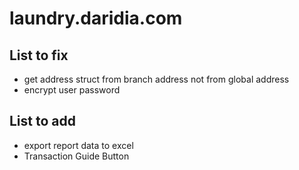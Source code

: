 # laundry.daridia.com

## List to fix
- get address struct from branch address not from global address
- encrypt user password


## List to add
- export report data to excel
- Transaction Guide Button
